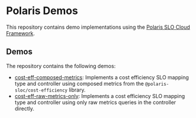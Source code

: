 # Polaris Demos

This repository contains demo implementations using the [Polaris SLO Cloud Framework](https://polaris-slo-cloud.github.io).

## Demos

The repository contains the following demos:

* [cost-eff-composed-metrics](./cost-eff-composed-metrics): Implements a cost efficiency SLO mapping type and controller using composed metrics from the `@polaris-sloc/cost-efficiency` library.
* [cost-eff-raw-metrics-only](./cost-eff-raw-metrics-only): Implements a cost efficiency SLO mapping type and controller using only raw metrics queries in the controller directly.
